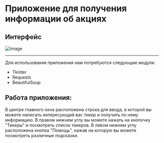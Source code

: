 # Приложение для получения информации об акциях

## Интерфейс 

![image](https://user-images.githubusercontent.com/99838947/174436731-3093a328-e5c6-43f3-8474-56e22dd5dd1b.png)
___

 Для использования приложения нам потребуются следующие модули:
 + Tkinter
 + Requests
 + BeautifulSoup

## Работа приложения: 
В центре главного окна расположена строка для ввода, в которой вы можете написать интересующий вас тикер и получить по нему информацию. В правом нижнем углу вы можете нажать на кнопочку "Тикеры" и посмотреть список тикеров. В левом нижнем углу расположена кнопка "Помощь", нажав на которую вы можете посмотреть различные подсказки. 
